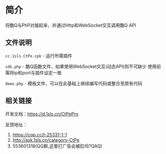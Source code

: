 # 简介
将酷Q与PhP对接起来，并通过Http和WebSocket交互调用酷Q API

文件说明
--------
`cc.1sls.CtPe.cpk` - 运行所需插件

`sdk.php` - 酷Q函数文件，如果使用WebSocket交互(动态API)则不可缺少
使用前需将ip和port与插件设定一致

`demo.php` - 模板文件，可以在此基础上继续编写代码或整合至原有代码

相关链接
--------
开发文档：https://d.1sls.cn/CtPePro

反馈地址：

1. https://cqp.cc/t-25331-1-1
2. http://ask.1sls.cn/category-CtPe
3. 553601318(QQ群,这里打广告会被肛吗?QAQ)